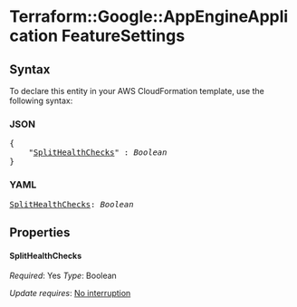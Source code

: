 # Terraform::Google::AppEngineApplication FeatureSettings

## Syntax

To declare this entity in your AWS CloudFormation template, use the following syntax:

### JSON

<pre>
{
    "<a href="#splithealthchecks" title="SplitHealthChecks">SplitHealthChecks</a>" : <i>Boolean</i>
}
</pre>

### YAML

<pre>
<a href="#splithealthchecks" title="SplitHealthChecks">SplitHealthChecks</a>: <i>Boolean</i>
</pre>

## Properties

#### SplitHealthChecks

_Required_: Yes
_Type_: Boolean

_Update requires_: [No interruption](https://docs.aws.amazon.com/AWSCloudFormation/latest/UserGuide/using-cfn-updating-stacks-update-behaviors.html#update-no-interrupt)

